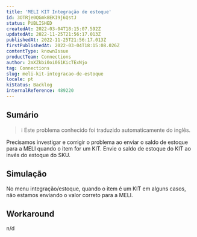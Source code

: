 ```yaml
---
title: 'MELI KIT Integração de estoque'
id: 3OTRje0QGmk8EKI9j6QstJ
status: PUBLISHED
createdAt: 2022-03-04T18:15:07.592Z
updatedAt: 2022-11-25T21:56:17.013Z
publishedAt: 2022-11-25T21:56:17.013Z
firstPublishedAt: 2022-03-04T18:15:08.026Z
contentType: knownIssue
productTeam: Connections
author: 2mXZkbi0oi061KicTExNjo
tag: Connections
slug: meli-kit-integracao-de-estoque
locale: pt
kiStatus: Backlog
internalReference: 489220
---
```


## Sumário

>ℹ️ Este problema conhecido foi traduzido automaticamente do inglês.


Precisamos investigar e corrigir o problema ao enviar o saldo de estoque para a MELI quando o item for um KIT. Envie o saldo de estoque do KIT ao invés do estoque do SKU.



## Simulação



No menu integração/estoque, quando o item é um KIT em alguns casos, não estamos enviando o valor correto para a MELI.



## Workaround


n/d


